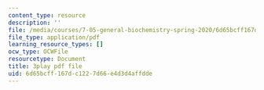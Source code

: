 ```yaml
---
content_type: resource
description: ''
file: /media/courses/7-05-general-biochemistry-spring-2020/6d65bcff167dc1227d66e4d3d4affdde_t0eXy4RKEys.pdf
file_type: application/pdf
learning_resource_types: []
ocw_type: OCWFile
resourcetype: Document
title: 3play pdf file
uid: 6d65bcff-167d-c122-7d66-e4d3d4affdde
---
```


